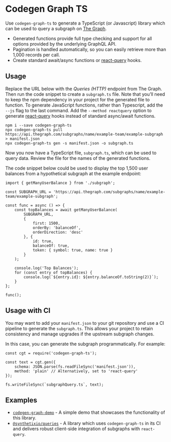 Codegen Graph TS
====

Use `codegen-graph-ts` to generate a TypeScript (or Javascript) library which can be used to query a subgraph on [The Graph](https://thegraph.com).

* Generated functions provide full type checking and support for all options provided by the underlying GraphQL API.
* Pagination is handled automatically, so you can easily retrieve more than 1,000 records per call.
* Create standard await/async functions or [react-query](https://react-query.tanstack.com/) hooks.

## Usage

Replace the URL below with the *Queries (HTTP)* endpoint from The Graph. Then run the code snippet to create a `subgraph.ts` file. Note that you’ll need to keep the npm dependency in your project for the generated file to function. To generate JavaScript functions, rather than Typescript, add the `--js` flag to the last command. Add the `--method reactquery` option to generate [react-query](https://react-query.tanstack.com/) hooks instead of standard async/await functions.

```
npm i --save codegen-graph-ts
npx codegen-graph-ts pull https://api.thegraph.com/subgraphs/name/example-team/example-subgraph > manifest.json
npx codegen-graph-ts gen -s manifest.json -o subgraph.ts
```

Now you now have a TypeScript file, `subgraph.ts`, which can be used to query data. Review the file for the names of the generated functions.

The code snippet below could be used to display the top 1,500 user balances from a hypothetical subgraph at the example endpoint:

```
import { getManyUserBalance } from './subgraph';

const SUBGRAPH_URL = 'https://api.thegraph.com/subgraphs/name/example-team/example-subgraph';

const func = async () => {
    const topBalances = await getManyUserBalance(
        SUBGRAPH_URL,
        {
            first: 1500,
            orderBy: 'balanceOf',
            orderDirection: 'desc'
        }, {
            id: true,
            balanceOf: true,
            token: { symbol: true, name: true }
        }
    );

    console.log('Top Balances');
    for (const entry of topBalances) {
        console.log(`${entry.id}: ${entry.balanceOf.toString(2)}`);
    }
};

func();
```

## Usage with CI

You may want to add your `manifest.json` to your git repository and use a CI pipeline to generate the `subgraph.ts`. This allows your project to retain consistency and manage upgrades if the upstream subgraph changes.

In this case, you can generate the subgraph programmatically. For example:

```
const cgt = require('codegen-graph-ts');

const text = cgt.gen({
    schema: JSON.parse(fs.readFileSync('manifest.json')),
    method: 'plain' // Alternatively, set to 'react-query'
});

fs.writeFileSync(`subgraphQuery.ts`, text);
```

## Examples

* [`codegen-graph-demo`](https://github.com/dbeal-eth/codegen-graph-demo) - A simple demo that showcases the functionality of this library.
* [`@synthetixio/queries`](https://github.com/Synthetixio/js-monorepo/tree/master/packages/queries) - A library which uses `codegen-graph-ts` in its CI and delivers robust client-side integration of subgraphs with `react-query`.
